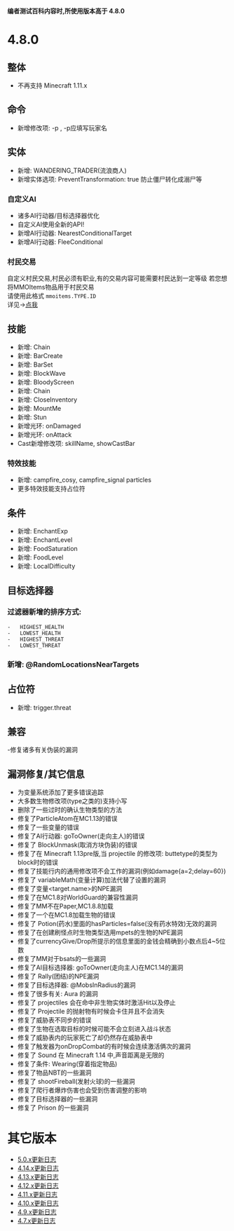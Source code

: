 
**编者测试百科内容时,所使用版本高于 4.8.0**

4.8.0
=====

整体
-----------
- 不再支持 Minecraft 1.11.x

命令
--------

- 新增修改项: -p , -p应填写玩家名

实体
-----------

- 新增: WANDERING_TRADER(流浪商人)
- 新增实体选项: PreventTransformation: true 防止僵尸转化成溺尸等

### 自定义AI

- 诸多AI行动器/目标选择器优化
- 自定义AI使用全新的API!
- 新增AI行动器: NearestConditionalTarget
- 新增AI行动器:  FleeConditional

### 村民交易

自定义村民交易,村民必须有职业,有的交易内容可能需要村民达到一定等级 若您想将MMOItems物品用于村民交易  
请使用此格式 `mmoitems.TYPE.ID`  
详见->[点我](实体/概览)

技能
-----------

- 新增: Chain
- 新增: BarCreate
- 新增: BarSet
- 新增: BlockWave
- 新增: BloodyScreen
- 新增: Chain
- 新增:  CloseInventory
- 新增: MountMe
- 新增: Stun
- 新增光环: onDamaged
- 新增光环: onAttack
- Cast新增修改项: skillName, showCastBar

### 特效技能
- 新增: campfire_cosy, campfire_signal particles
- 更多特效技能支持占位符

条件
----------
- 新增: EnchantExp
- 新增:  EnchantLevel
- 新增: FoodSaturation
- 新增: FoodLevel
- 新增: LocalDifficulty

目标选择器
---------

### 过滤器新增的排序方式:
    -   HIGHEST_HEALTH 
    -   LOWEST_HEALTH 
    -   HIGHEST_THREAT 
    -   LOWEST_THREAT

### 新增: @RandomLocationsNearTargets

占位符
------------

- 新增: trigger.threat

兼容
-------------
-修复诸多有关伪装的漏洞

漏洞修复/其它信息
-----------------
- 为变量系统添加了更多错误追踪
- 大多数生物修改项(type之类的)支持小写
- 删除了一些过时的确认生物类型的方法
- 修复了ParticleAtom在MC1.13的错误
- 修复了一些变量的错误
- 修复了AI行动器: goToOwner(走向主人)的错误
- 修复了 BlockUnmask(取消方块伪装)的错误
- 修复了在 Minecraft 1.13pre版,当 projectile 的修改项: buttetype的类型为block时的错误
- 修复了技能行内的通用修改项不会工作的漏洞(例如damage{a=2;delay=60})
- 修复了 variableMath(变量计算)加法代替了设置的漏洞
- 修复了变量<target.name>的NPE漏洞
- 修复了在MC1.8对WorldGuard的兼容性漏洞
- 修复了MM不在Paper,MC1.8.8加载
- 修复了一个在MC1.8加载生物的错误
- 修复了 Potion(药水)里面的hasParticles=false(没有药水特效)无效的漏洞
- 修复了在创建刷怪点时生物类型选用mpets的生物的NPE漏洞
- 修复了currencyGive/Drop所提示的信息里面的金钱会精确到小数点后4~5位数
- 修复了MM对于bsats的一些漏洞
- 修复了AI目标选择器: goToOwner(走向主人)在MC1.14的漏洞
- 修复了 Rally(团结)的NPE漏洞
- 修复了目标选择器: @MobsInRadius的漏洞
- 修复了很多有关: Aura 的漏洞
- 修复了 projectiles 会在命中非生物实体时激活Hit以及停止
- 修复了 Projectile 的抛射物有时候会卡住并且不会消失
- 修复了威胁表不同步的错误
- 修复了生物在选取目标的时候可能不会立刻进入战斗状态
- 修复了威胁表内的玩家死亡了却仍然存在威胁表中
- 修复了触发器为onDropCombat的有时候会连续激活俩次的漏洞
- 修复了 Sound 在 Minecraft 1.14 中,声音距离是无限的
- 修复了条件: Wearing(穿着指定物品)
- 修复了物品NBT的一些漏洞
- 修复了 shootFireball(发射火球)的一些漏洞
- 修复了爬行者爆炸伤害也会受到伤害调整的影响
- 修复了目标选择器的一些漏洞
- 修复了 Prison 的一些漏洞

其它版本
================
-   [5.0.x更新日志](/更新日志)
-   [4.14.x更新日志](/更新日志/4.14.x更新日志)
-   [4.13.x更新日志](/更新日志/4.13.x更新日志)
-   [4.12.x更新日志](/更新日志/4.12.x更新日志)
-   [4.11.x更新日志](/更新日志/4.11.x更新日志)
-   [4.10.x更新日志](/更新日志/4.10.x更新日志)
-   [4.9.x更新日志](/更新日志/4.9.x更新日志)
-   [4.7.x更新日志](/更新日志/4.7.x更新日志)